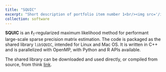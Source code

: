```yaml
---
title: "SQUIC"
excerpt: "Short description of portfolio item number 1<br/><img src='/images/SQUIC_components1.png'>"
collection: software
---
```


**SQUIC** is an $`\ell_1`$-regularized maximum likelihood method for performant large-scale sparse precision matrix estimation. The code is packaged as the shared library ``libSQUIC``, intended for Linux and Mac OS. It is written in C++ and is parallelized with OpenMP, with Python and R APIs available.

The shared library can be downloaded and used directly, or compiled from source, from think [link](https://www.gitlab.ci.inf.usi.ch/SQUIC/libSQUIC).

